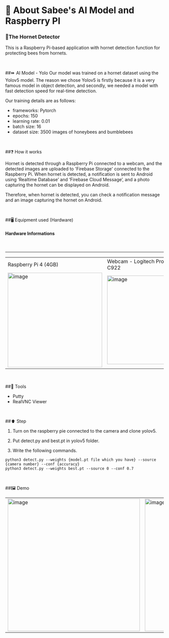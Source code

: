 # 🤖 About Sabee's AI Model and Raspberry PI 
### 🐝The Hornet Detector

This is a Raspberry Pi-based application with hornet detection function for protecting bees from hornets.

<br>

##⏩ AI Model - Yolo
Our model was trained on a hornet dataset using the Yolov5 model. The reason we chose Yolov5 is firstly because it is a very famous model in object detection, and secondly, we needed a model with fast detection speed for real-time detection. 

Our training details are as follows:
- frameworks: Pytorch
- epochs: 150
- learning rate: 0.01
- batch size: 16
- dataset size: 3500 images of honeybees and bumblebees

  
<br>


##❓ How it works

Hornet is detected through a Raspberry Pi connected to a webcam, and the detected images are uploaded to 'Firebase Storage' connected to the Raspberry Pi. When hornet is detected, a notification is sent to Android using ‘Realtime Database’ and ‘Firebase Cloud Message’, and a photo capturing the hornet can be displayed on Android.

Therefore, when hornet is detected, you can check a notification message and an image capturing the hornet on Android.

<br>

##🖥️ Equipment used (Hardware)
#### Hardware Informations
<br>
<hr>

<table>
  <tr>
    <td>
    Raspberry Pi 4 (4GB)
    </td>
    <td>
       Webcam - Logitech Pro Converter C922
    </td>
  </tr>
  <tr>
  <td>  <img width="300" alt="image" src="https://github.com/GDSC-SWU/2024-Elderus-SolutionChallenge/assets/81478444/dbc4e27b-fff2-4c43-a21a-0dc919d47f67"></td>
    <td>
      <img width="281" alt="image" src="https://github.com/GDSC-SWU/2024-Elderus-SolutionChallenge/assets/81478444/992900a4-b9f2-4f8f-826d-996a7d93df3d">
    </td>
  </tr>
</table>

<br>

##🔨 Tools 

- Putty
- RealVNC Viewer
<br>

##⬆️ Step

1. Turn on the raspberry pie connected to the camera and clone yolov5. 

2. Put detect.py and best.pt in yolov5 folder. 

3. Write the following commands.

```
python3 detect.py --weights {model.pt file which you have} --source {camera number} --conf {accuracy} 
python3 detect.py --weights best.pt --source 0 --conf 0.7

```
<br>

##🖼️ Demo
<table>
  <tr>
    <td> <img width="420" alt="image" src ="https://github.com/SeneKim/Sabee/assets/109735494/e64ef9d0-bc88-4822-b47d-20c82afa31fc"></td>
    <td>
       <img width="420" alt="image" src="https://github.com/SeneKim/Sabee/assets/109735494/ab907ebe-8518-4a58-a69d-14dfcc49c762>"</td>
  </tr>
</table>



